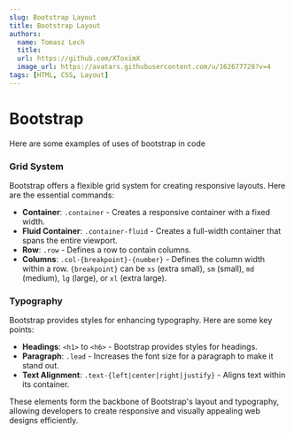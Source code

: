 ```yaml
---
slug: Bootstrap Layout
title: Bootstrap Layout
authors:
  name: Tomasz Lech
  title: 
  url: https://github.com/XToximX
  image_url: https://avatars.githubusercontent.com/u/162677728?v=4
tags: [HTML, CSS, Layout]
---
```


# Bootstrap

Here are some examples of uses of bootstrap in code

### Grid System

Bootstrap offers a flexible grid system for creating responsive layouts. Here are the essential commands:

- **Container**: `.container` - Creates a responsive container with a fixed width.
- **Fluid Container**: `.container-fluid` - Creates a full-width container that spans the entire viewport.
- **Row**: `.row` - Defines a row to contain columns.
- **Columns**: `.col-{breakpoint}-{number}` - Defines the column width within a row. `{breakpoint}` can be `xs` (extra small), `sm` (small), `md` (medium), `lg` (large), or `xl` (extra large).

### Typography

Bootstrap provides styles for enhancing typography. Here are some key points:

- **Headings**: `<h1>` to `<h6>` - Bootstrap provides styles for headings.
- **Paragraph**: `.lead` - Increases the font size for a paragraph to make it stand out.
- **Text Alignment**: `.text-{left|center|right|justify}` - Aligns text within its container.

These elements form the backbone of Bootstrap's layout and typography, allowing developers to create responsive and visually appealing web designs efficiently.
